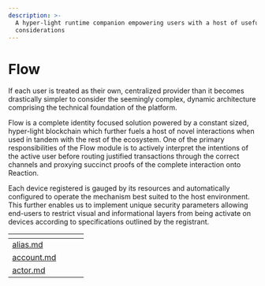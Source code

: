 ```yaml
---
description: >-
  A hyper-light runtime companion empowering users with a host of useful
  considerations
---
```


# Flow

If each user is treated as their own, centralized provider than it becomes drastically simpler to consider the seemingly complex, dynamic architecture comprising the technical foundation of the platform.&#x20;

Flow is a complete identity focused solution powered by a constant sized, hyper-light blockchain which further fuels a host of novel interactions when used in tandem with the rest of the ecosystem. One of the primary responsibilities of the Flow module is to actively interpret the intentions of the active user before routing justified transactions through the correct channels and proxying succinct proofs of the complete interaction onto Reaction.

Each device registered is gauged by its resources and automatically configured to operate the mechanism best suited to the host environment. This further enables us to implement unique security parameters allowing end-users to restrict visual and informational layers from being activate on devices according to specifications outlined by the registrant.

<table data-view="cards"><thead><tr><th data-card-target data-type="content-ref"></th><th data-hidden></th><th data-hidden></th><th data-hidden></th></tr></thead><tbody><tr><td><a href="../../appendix/index/a/alias.md">alias.md</a></td><td></td><td></td><td></td></tr><tr><td><a href="../../appendix/index/a/account.md">account.md</a></td><td></td><td></td><td></td></tr><tr><td><a href="../../appendix/index/a/actor.md">actor.md</a></td><td></td><td></td><td></td></tr></tbody></table>
